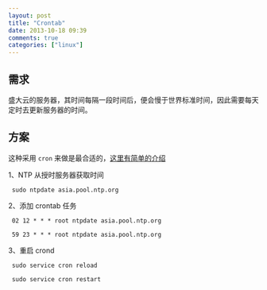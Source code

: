```yaml
---
layout: post
title: "Crontab"
date: 2013-10-18 09:39
comments: true
categories: ["linux"]
---
```


## 需求

盛大云的服务器，其时间每隔一段时间后，便会慢于世界标准时间，因此需要每天定时去更新服务器的时间。

## 方案

这种采用 `cron` 来做是最合适的，[这里有简单的介绍](http://mouse-lin.github.io/system/2013/08/09/crontab/)

1、NTP 从授时服务器获取时间

     sudo ntpdate asia.pool.ntp.org

2、添加 crontab 任务

     02 12 * * * root ntpdate asia.pool.ntp.org

     59 23 * * * root ntpdate asia.pool.ntp.org

3、重启 crond

     sudo service cron reload

     sudo service cron restart
